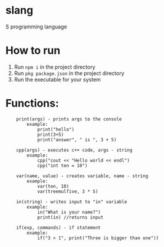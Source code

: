 # slang
S programming language 
# How to run
1. Run ```npm i``` in the project directory
2. Run ```pkg package.json``` in the project directory
3. Run the executable for your system


# Functions: 
```
    print(args) - prints args to the console 
        example: 
            print("hello")
            print(3+5)
            print("answer", " is ", 3 + 5)

    cpp(args) - executes c++ code, args - string
        example:
            cpp("cout << "Hello world << endl")
            cpp("int ten = 10")

    var(name, value) - creates variable, name - string
        example:
            var(ten, 10)
            var(treemulfive, 3 * 5)

    in(string) - writes input to "in" variable
        example:
            in("What is your name?")
            print(in) //returns input

    if(exp, commands) - if statement
        example:
            if("3 > 1", print("Three is bigger than one"))
```
